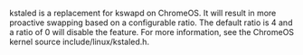 kstaled is a replacement for kswapd on ChromeOS. It will result in more
proactive swapping based on a configurable ratio. The default ratio is 4
and a ratio of 0 will disable the feature. For more information, see
the ChromeOS kernel source include/linux/kstaled.h.
